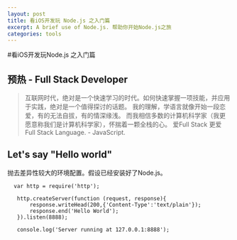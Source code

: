 ```yaml
---
layout: post
title: 看iOS开发玩 Node.js 之入门篇
excerpt: A brief use of Node.js. 帮助你开始Node.js之旅
categories: tools
---
```


#看iOS开发玩Node.js 之入门篇

## 预热 - Full Stack Developer

> 互联网时代，绝对是一个快速学习的时代。如何快速掌握一项技能，并应用于实践，绝对是一个值得探讨的话题。
> 我的理解，学语言就像开始一段恋爱，有的无法自拔，有的情深缘浅。
> 而我相信多数的计算机科学家（我更愿意称我们是计算机科学家），怀揣着一颗全栈的心。
> 爱Full Stack 更爱 Full Stack Language. - JavaScript.

## Let's say "Hello world"

抛去差异性较大的环境配置。假设已经安装好了Node.js。

```
  var http = require('http');

   http.createServer(function (request, response){
       response.writeHead(200,{'Content-Type':'text/plain'});
       response.end('Hello World');
   }).listen(8888);

   console.log('Server running at 127.0.0.1:8888');

```
